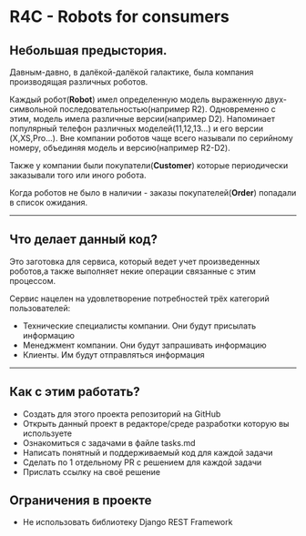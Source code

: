 # R4C - Robots for consumers

## Небольшая предыстория.
Давным-давно, в далёкой-далёкой галактике, была компания производящая различных 
роботов. 

Каждый робот(**Robot**) имел определенную модель выраженную двух-символьной 
последовательностью(например R2). Одновременно с этим, модель имела различные 
версии(например D2). Напоминает популярный телефон различных моделей(11,12,13...) и его версии
(X,XS,Pro...). Вне компании роботов чаще всего называли по серийному номеру, объединяя модель и версию(например R2-D2).

Также у компании были покупатели(**Customer**) которые периодически заказывали того или иного робота. 

Когда роботов не было в наличии - заказы покупателей(**Order**) попадали в список ожидания.

---
## Что делает данный код?
Это заготовка для сервиса, который ведет учет произведенных роботов,а также 
выполняет некие операции связанные с этим процессом.

Сервис нацелен на удовлетворение потребностей трёх категорий пользователей:
- Технические специалисты компании. Они будут присылать информацию
- Менеджмент компании. Они будут запрашивать информацию
- Клиенты. Им будут отправляться информация
___

## Как с этим работать?
- Создать для этого проекта репозиторий на GitHub
- Открыть данный проект в редакторе/среде разработки которую вы используете
- Ознакомиться с задачами в файле tasks.md
- Написать понятный и поддерживаемый код для каждой задачи 
- Сделать по 1 отдельному PR с решением для каждой задачи
- Прислать ссылку на своё решение


## Ограничения в проекте
- Не использовать библиотеку Django REST Framework